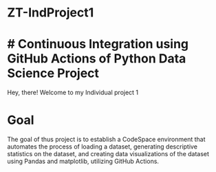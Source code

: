 # ZT-IndProject1

# # Continuous Integration using GitHub Actions of Python Data Science Project
Hey, there! Welcome to my Individual project 1

# Goal
The goal of thus project is to establish a CodeSpace environment that automates the process of loading a dataset, generating descriptive statistics on the dataset, and creating data visualizations of the dataset using Pandas and matplotlib, utilizing GitHub Actions.

